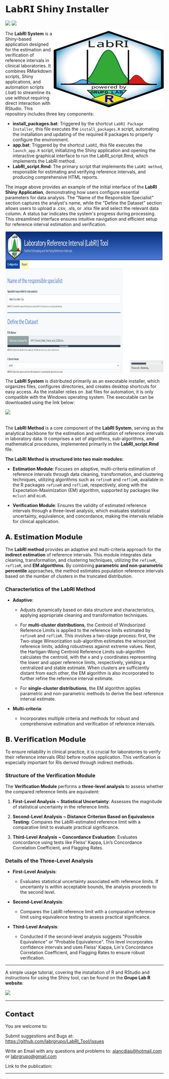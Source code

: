# 𝗟𝗮𝗯𝗥𝗜 𝗦𝗵𝗶𝗻𝘆 𝗜𝗻𝘀𝘁𝗮𝗹𝗹𝗲𝗿

![](https://img.shields.io/github/license/labrgrupo/LabRI_Tool.svg)
![](https://img.shields.io/github/last-commit/labrgrupo/LabRI_Tool/main.svg)


<img src="www/Logo.svg" width="350px" height="250px" align="right"/>

The **LabRI System** is a Shiny-based application designed for the estimation and verification of reference intervals in clinical laboratories. It combines RMarkdown scripts, Shiny applications, and automation scripts (.bat) to streamline its use without requiring direct interaction with RStudio. This repository includes three key components:

- **install_packages.bat**:  Triggered by the shortcut `LabRI Package Installer`, this file executes the `install_packages.R` script, automating the installation and updating of the required R packages to properly configure the environment.
- **app.bat**: Triggered by the shortcut `LabRI`, this file executes the `launch_app.R` script, initializing the Shiny application and opening the interactive graphical interface to run the LabRI_script.Rmd, which implements the LabRI method.
- **LabRI_script.Rmd**: The primary script that implements the `LabRI method`, responsible for estimating and verifying reference intervals, and producing comprehensive HTML reports.

The image above provides an example of the initial interface of the **LabRI Shiny Application**, demonstrating how users configure essential parameters for data analysis. The "Name of the Responsible Specialist" section captures the analyst's name, while the "Define the Dataset" section allows users to upload a .csv, .xls, or .xlsx file and select the relevant data column. A status bar indicates the system's progress during processing. This streamlined interface ensures intuitive navigation and efficient setup for reference interval estimation and verification.

<img src="www/Interface_Shiny.png" width="900px" height="450px"/>

The **LabRI System** is distributed primarily as an executable installer, which organizes files, configures directories, and creates desktop shortcuts for easy access. As the installer relies on .bat files for automation, it is only compatible with the Windows operating system. The executable can be downloaded using the link below:
<div> 
  <a href="https://www.dropbox.com/scl/fi/fr7wvdk5k6jz4uuyb2wnz/LabRI_3.3.0.exe?rlkey=81yk1j95tcqobpkd8z5knm7kq&st=lrvewhuz&dl=1" target="_blank">
    <img src="https://img.shields.io/badge/LabRI Installer -%233ccd96?style=for-the-badge&logo=google-chrome&logoColor=%230d02b4&labelColor=%23fee21d" target="_blank" style="height: 50px;"></a> 
</div>

<br>

The **LabRI Method** is a core component of the **LabRI System**, serving as the analytical backbone for the estimation and verification of reference intervals in laboratory data. It comprises a set of algorithms, sub-algorithms, and mathematical procedures, implemented primarily in the **LabRI_script.Rmd** file.

**The LabRI Method is structured into two main modules:**

- **Estimation Module**: Focuses on adaptive, multi-criteria estimation of reference intervals through data cleaning, transformation, and clustering techniques, utilizing algorithms such as `refineR` and `reflimR`, available in the R packages `refineR` and `reflimR`, respectively, along with the Expectation-Maximization (EM) algorithm, supported by packages like `mclust` and `mixR`.
  
- **Verification Module**: Ensures the validity of estimated reference intervals through a three-level analysis, which evaluates statistical uncertainty, equivalence, and concordance, making the intervals reliable for clinical application.

## 𝗔. 𝗘𝘀𝘁𝗶𝗺𝗮𝘁𝗶𝗼𝗻 𝗠𝗼𝗱𝘂𝗹𝗲

The **LabRI method** provides an adaptive and multi-criteria approach for the **indirect estimation** of reference intervals. This module integrates data cleaning, transformation, and clustering techniques, utilizing the `refineR`, `reflimR`, and **EM algorithms**. By combining **parametric and non-parametric percentile** approaches, the method estimates population reference intervals based on the number of clusters in the truncated distribution.

### Characteristics of the LabRI Method

- **Adaptive**:
  
  - Adjusts dynamically based on data structure and characteristics, applying appropriate cleaning and transformation techniques.
  - For **multi-cluster distributions**, the Centroid of Windsorized Reference Limits is applied to the reference limits estimated by `refineR` and `reflimR`. This involves a two-stage process: first, the Two-stage Winsorization sub-algorithm estimates the winsorized reference limits, adding robustness against extreme values. Next, the Hartigan-Wong Centroid Reference Limits sub-algorithm calculates the centroid, with the x and y coordinates representing the lower and upper reference limits, respectively, yielding a centralized and stable estimate. When clusters are sufficiently distant from each other, the EM algorithm is also incorporated to further refine the reference interval estimate.
    
  - For **single-cluster distributions**, the EM algorithm applies parametric and non-parametric methods to derive the best reference interval estimate.

- **Multi-criteria**:
  - Incorporates multiple criteria and methods for robust and comprehensive estimation and verification of reference intervals.

## 𝗕. 𝗩𝗲𝗿𝗶𝗳𝗶𝗰𝗮𝘁𝗶𝗼𝗻 𝗠𝗼𝗱𝘂𝗹𝗲

To ensure reliability in clinical practice, it is crucial for laboratories to verify their reference intervals (RIs) before routine application. This verification is especially important for RIs derived through indirect methods.

### Structure of the Verification Module

The **Verification Module** performs a **three-level analysis** to assess whether the compared reference limits are equivalent:

1. **First-Level Analysis ~ Statistical Uncertainty**: Assesses the magnitude of statistical uncertainty in the reference limits.
   
2. **Second-Level Analysis ~ Distance Criterion Based on Equivalence Testing**: Compares the LabRI-estimated reference limit with a comparative limit to evaluate practical significance.
   
3. **Third-Level Analysis ~ Concordance Evaluation**: Evaluates concordance using tests like Fleiss’ Kappa, Lin’s Concordance Correlation Coefficient, and Flagging Rates.

### Details of the Three-Level Analysis

- **First-Level Analysis**:
  - Evaluates statistical uncertainty associated with reference limits. If uncertainty is within acceptable bounds, the analysis proceeds to the second level.

- **Second-Level Analysis**:
  - Compares the LabRI reference limit with a comparative reference limit using equivalence testing to assess practical significance.

- **Third-Level Analysis**:
  - Conducted if the second-level analysis suggests "Possible Equivalence" or "Probable Equivalence". This level incorporates confidence intervals and uses Fleiss' Kappa, Lin's Concordance Correlation Coefficient, and Flagging Rates to ensure robust verification.

---

A simple usage tutorial, covering the installation of R and RStudio and instructions for using the Shiny tool, can be found on the **Grupo Lab R website**:

<div> 
  <a href="https://grupolabr.com/LabRI_Packed.html" target="_blank">
    <img src="https://img.shields.io/badge/LabRI Tutorial -%233ccd96?style=for-the-badge&logo=google-chrome&logoColor=%230d02b4&labelColor=%23fee21d" target="_blank" style="height: 50px;"></a> 
</div>

---

## 𝗖𝗼𝗻𝘁𝗮𝗰𝘁

You are welcome to:

Submit suggestions and Bugs at: https://github.com/labrgrupo/LabRI_Tool/issues

Write an Email with any questions and problems to: alancdias@hotmail.com or labrgrupo@gmail.com

Link to the publication: 

---
